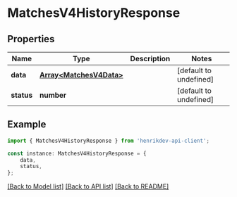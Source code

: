 # MatchesV4HistoryResponse


## Properties

Name | Type | Description | Notes
------------ | ------------- | ------------- | -------------
**data** | [**Array&lt;MatchesV4Data&gt;**](MatchesV4Data.md) |  | [default to undefined]
**status** | **number** |  | [default to undefined]

## Example

```typescript
import { MatchesV4HistoryResponse } from 'henrikdev-api-client';

const instance: MatchesV4HistoryResponse = {
    data,
    status,
};
```

[[Back to Model list]](../README.md#documentation-for-models) [[Back to API list]](../README.md#documentation-for-api-endpoints) [[Back to README]](../README.md)
